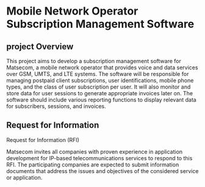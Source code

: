 # Mobile Network Operator Subscription Management Software
## project Overview
This project aims to develop a subscription management software for Matsecom, a mobile network operator that provides voice and data services over GSM, UMTS, 
and LTE systems. The software will be responsible for managing postpaid client subscriptions, user identifications, mobile phone types, and the class of user
subscription per user. It will also monitor and store data for user sessions to generate appropriate invoices later on. 
The software should include various reporting functions to display relevant data for subscribers, sessions, and invoices.

## Request for Information
Request for Information (RFI)

Matsecom invites all companies with proven experience in application development for IP-based telecommunications services to respond to this RFI. 
The participating companies are expected to submit information documents that address the issues and objectives of the considered service or application. 
